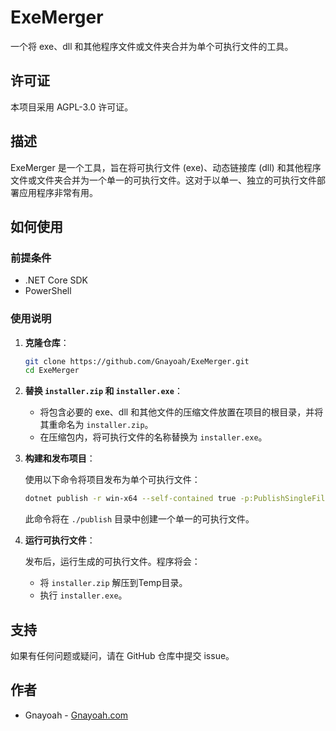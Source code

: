 # ExeMerger

一个将 exe、dll 和其他程序文件或文件夹合并为单个可执行文件的工具。


## 许可证

本项目采用 AGPL-3.0 许可证。

## 描述

ExeMerger 是一个工具，旨在将可执行文件 (exe)、动态链接库 (dll) 和其他程序文件或文件夹合并为一个单一的可执行文件。这对于以单一、独立的可执行文件部署应用程序非常有用。

## 如何使用

### 前提条件

- .NET Core SDK
- PowerShell

### 使用说明

1. **克隆仓库**：

    ```bash
    git clone https://github.com/Gnayoah/ExeMerger.git
    cd ExeMerger
    ```

2. **替换 `installer.zip` 和 `installer.exe`**：

    - 将包含必要的 exe、dll 和其他文件的压缩文件放置在项目的根目录，并将其重命名为 `installer.zip`。
    - 在压缩包内，将可执行文件的名称替换为 `installer.exe`。

3. **构建和发布项目**：

    使用以下命令将项目发布为单个可执行文件：

    ```bash
    dotnet publish -r win-x64 --self-contained true -p:PublishSingleFile=true -p:IncludeNativeLibrariesForSelfExtract=true -p:PublishTrimmed=true -o ./publish
    ```

    此命令将在 `./publish` 目录中创建一个单一的可执行文件。

4. **运行可执行文件**：

    发布后，运行生成的可执行文件。程序将会：
    - 将 `installer.zip` 解压到Temp目录。
    - 执行 `installer.exe`。
      

## 支持

如果有任何问题或疑问，请在 GitHub 仓库中提交 issue。

## 作者

- Gnayoah - [Gnayoah.com](https://gnayoah.com)

